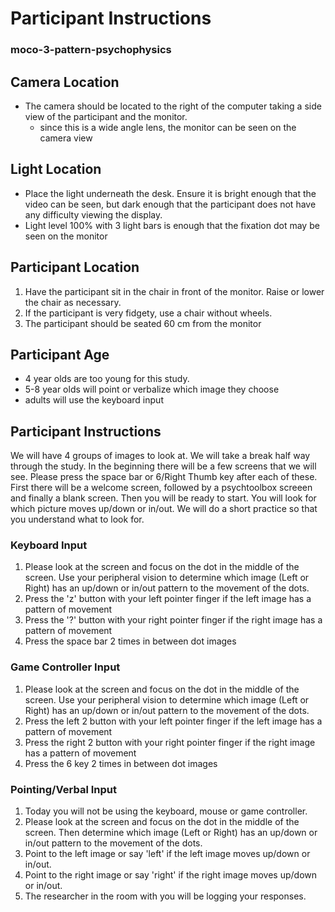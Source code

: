 # Participant Instructions
### moco-3-pattern-psychophysics


## Camera Location
- The camera should be located to the right of the computer taking a side view of the participant and the monitor.
  - since this is a wide angle lens, the monitor can be seen on the camera view 

## Light Location
- Place the light underneath the desk. Ensure it is bright enough that the video can be seen, but dark enough that the participant does not have any difficulty viewing the display.
- Light level 100% with 3 light bars is enough that the fixation dot may be seen on the monitor

## Participant Location
1. Have the participant sit in the chair in front of the monitor. Raise or lower the chair as necessary.
2. If the participant is very fidgety, use a chair without wheels.
3. The participant should be seated 60 cm from the monitor

## Participant Age
- 4 year olds are too young for this study.
- 5-8 year olds will point or verbalize which image they choose
- adults will use the keyboard input

## Participant Instructions

We will have 4 groups of images to look at. We will take a break half way through the study.
In the beginning there will be a few screens that we will see. Please press the space bar or 6/Right Thumb key after each of these. First there will be a welcome screen, followed by a psychtoolbox screeen and finally a blank screen. Then you will be ready to start. You will look for which picture moves up/down or in/out. We will do a short practice so that you understand what to look for.

### Keyboard Input

1. Please look at the screen and focus on the dot in the middle of the screen. Use your peripheral vision to determine which image (Left or Right) has an up/down or in/out pattern to the movement of the dots.
2. Press the 'z' button with your left pointer finger if the left image has a pattern of movement
3. Press the '?' button with your right pointer finger if the right image has a pattern of movement
4. Press the space bar 2 times in between dot images

### Game Controller Input

1. Please look at the screen and focus on the dot in the middle of the screen. Use your peripheral vision to determine which image (Left or Right) has an up/down or in/out pattern to the movement of the dots.
2. Press the left 2 button with your left pointer finger if the left image has a pattern of movement
3. Press the right 2 button with your right pointer finger if the right image has a pattern of movement
4. Press the 6 key 2 times in between dot images

### Pointing/Verbal Input

1. Today you will not be using the keyboard, mouse or game controller.
2. Please look at the screen and focus on the dot in the middle of the screen. Then determine which image (Left or Right) has an up/down or in/out pattern to the movement of the dots.
3. Point to the left image or say 'left' if the left image moves up/down or in/out.
4. Point to the right image or say 'right' if the right image moves up/down or in/out. 
5. The researcher in the room with you will be logging your responses.




